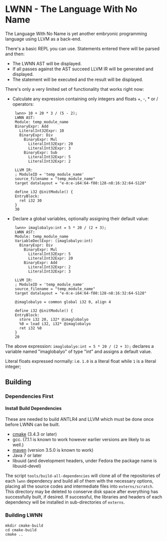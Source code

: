 # LWNN - The Language With No Name

The Language With No Name is yet another embryonic programming language using LLVM as a back-end.
  
There's a basic REPL you can use.  Statements entered there will be parsed and then:

 - The LWNN AST will be displayed.
 - If all passes against the AST succeed LLVM IR will be generated and displayed.
 - The statement will be executed and the result will be displayed.
 
There's only a very limited set of functionality that works right now:

 - Calculate any expression containing only integers and floats +, -, * or / operators:
        
        lwnn> 10 + 20 * 3 / (5 - 2);
        LWNN AST:
        Module: temp_module_name
        BinaryExpr: Add
          LiteralInt32Expr: 10
          BinaryExpr: Div
            BinaryExpr: Mul
              LiteralInt32Expr: 20
              LiteralInt32Expr: 3
            BinaryExpr: Sub
              LiteralInt32Expr: 5
              LiteralInt32Expr: 2
        
        LLVM IR:
        ; ModuleID = 'temp_module_name'
        source_filename = "temp_module_name"
        target datalayout = "e-m:e-i64:64-f80:128-n8:16:32:64-S128"
        
        define i32 @initModule() {
        EntryBlock:
          ret i32 30
        }
        30

 - Declare a global variables, optionally assigning their default value:
         
        lwnn> imaglobalyo:int = 5 * 20 / (2 + 3);
        LWNN AST:
        Module: temp_module_name
        VariableDeclExpr: (imaglobalyo:int)
          BinaryExpr: Div
            BinaryExpr: Mul
              LiteralInt32Expr: 5
              LiteralInt32Expr: 20
            BinaryExpr: Add
              LiteralInt32Expr: 2
              LiteralInt32Expr: 3
        
        LLVM IR:
        ; ModuleID = 'temp_module_name'
        source_filename = "temp_module_name"
        target datalayout = "e-m:e-i64:64-f80:128-n8:16:32:64-S128"
        
        @imaglobalyo = common global i32 0, align 4
        
        define i32 @initModule() {
        EntryBlock:
          store i32 20, i32* @imaglobalyo
          %0 = load i32, i32* @imaglobalyo
          ret i32 %0
        }
        20

The above expression:  `imaglobalyo:int = 5 * 20 / (2 + 3);` declares a variable named "imaglobalyo" of type "int" and
assigns a default value.  

Literal floats expressed normally: i.e. `1.0` is a literal float while `1` is a literal integer;

## Building

### Dependencies First

#### Install Build Dependencies

These are needed to build ANTLR4 and LLVM which must be done once before LWNN can be built.

 - [cmake](https://cmake.org/) (3.4.3 or later) 
 - gcc.  (7.1.1 is known to work however earlier versions are likely to as well.)
 - [maven](https://maven.apache.org/what-is-maven.html) (version 3.5.0 is known to work) 
 - Java 7 or later
 - libuuid (and development headers, under Fedora the package name is libuuid-devel)
 
The script `tools/build-all-dependencies` will clone all of the repositories of each `lwnn` dependency and build 
all of them with the necessary options, placing all the source codes and intermediate files into `externs/scratch`.  
This directory may be deleted to conserve disk space after everything has successfully built, if desired.  If 
successful, the libraries and headers of each dependency will be installed in sub-directories of `externs`. 

### Building LWNN

    mkdir cmake-build
    cd cmake-build
    cmake ..

